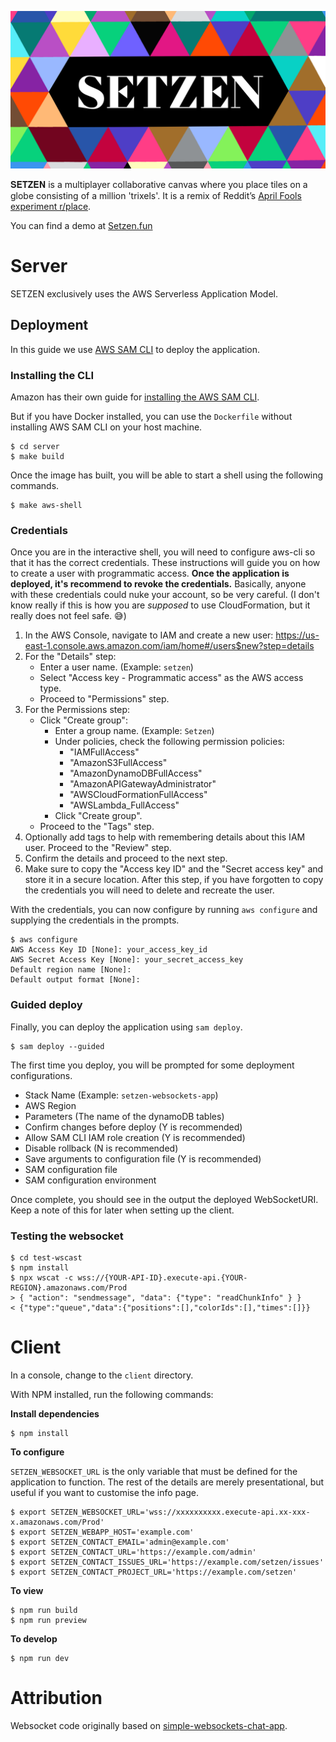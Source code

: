 ![SETZEN](setzen.png)

𝐒𝐄𝐓𝐙𝐄𝐍 is a multiplayer collaborative canvas where you place tiles on a globe
consisting of a million 'trixels'. It is a remix of Reddit’s [April Fools experiment r/place](https://en.wikipedia.org/wiki/R/place).

You can find a demo at [Setzen.fun](https://setzen.fun/)

# Server

SETZEN exclusively uses the AWS Serverless Application Model.

## Deployment

In this guide we use [AWS SAM CLI] to deploy the application.

### Installing the CLI

Amazon has their own guide for [installing the AWS SAM CLI].

But if you have Docker installed, you can use the `Dockerfile` without
installing AWS SAM CLI on your host machine.

```
$ cd server
$ make build
```

Once the image has built, you will be able to start a shell using the following commands.

```
$ make aws-shell
```

### Credentials

Once you are in the interactive shell, you will need to configure aws-cli so
that it has the correct credentials. These instructions will guide you on how
to create a user with programmatic access. **Once the application is deployed,
it's recommend to revoke the credentials.** Basically, anyone with these
credentials could nuke your account, so be very careful. (I don't know really
if this is how you are _supposed_ to use CloudFormation, but it really does
not feel safe. 😅)

1. In the AWS Console, navigate to IAM and create a new user:
   https://us-east-1.console.aws.amazon.com/iam/home#/users$new?step=details
2. For the "Details" step:
    * Enter a user name. (Example: `setzen`)
    * Select "Access key - Programmatic access" as the AWS access type.
    * Proceed to "Permissions" step.
3. For the Permissions step:
    * Click "Create group":
        * Enter a group name. (Example: `Setzen`)
        * Under policies, check the following permission policies:
           * "IAMFullAccess"
           * "AmazonS3FullAccess"
           * "AmazonDynamoDBFullAccess"
           * "AmazonAPIGatewayAdministrator"
           * "AWSCloudFormationFullAccess"
           * "AWSLambda_FullAccess"
        * Click "Create group".
    * Proceed to the "Tags" step.
4. Optionally add tags to help with remembering details about this IAM user.
   Proceed to the "Review" step.
5. Confirm the details and proceed to the next step.
6. Make sure to copy the "Access key ID" and the "Secret access key" and
   store it in a secure location. After this step, if you have forgotten
   to copy the credentials you will need to delete and recreate the user.

With the credentials, you can now configure by running `aws configure`
and supplying the credentials in the prompts.

```
$ aws configure
AWS Access Key ID [None]: your_access_key_id
AWS Secret Access Key [None]: your_secret_access_key
Default region name [None]: 
Default output format [None]: 
```

### Guided deploy

Finally, you can deploy the application using `sam deploy`.

```
$ sam deploy --guided
```

The first time you deploy, you will be prompted for some deployment
configurations.

* Stack Name (Example: `setzen-websockets-app`)
* AWS Region
* Parameters (The name of the dynamoDB tables)
* Confirm changes before deploy (Y is recommended)
* Allow SAM CLI IAM role creation (Y is recommended)
* Disable rollback (N is recommended)
* Save arguments to configuration file (Y is recommended)
* SAM configuration file
* SAM configuration environment

Once complete, you should see in the output the deployed WebSocketURI.
Keep a note of this for later when setting up the client.

### Testing the websocket

```
$ cd test-wscast
$ npm install
$ npx wscat -c wss://{YOUR-API-ID}.execute-api.{YOUR-REGION}.amazonaws.com/Prod
> { "action": "sendmessage", "data": {"type": "readChunkInfo" } }
< {"type":"queue","data":{"positions":[],"colorIds":[],"times":[]}}
```

# Client

In a console, change to the `client` directory.

With NPM installed, run the following commands:

**Install dependencies**

```
$ npm install
```

**To configure**

`SETZEN_WEBSOCKET_URL` is the only variable that must be defined for the
application to function. The rest of the details are merely presentational,
but useful if you want to customise the info page.

```
$ export SETZEN_WEBSOCKET_URL='wss://xxxxxxxxxx.execute-api.xx-xxx-x.amazonaws.com/Prod'
$ export SETZEN_WEBAPP_HOST='example.com'
$ export SETZEN_CONTACT_EMAIL='admin@example.com'
$ export SETZEN_CONTACT_URL='https://example.com/admin'
$ export SETZEN_CONTACT_ISSUES_URL='https://example.com/setzen/issues'
$ export SETZEN_CONTACT_PROJECT_URL='https://example.com/setzen'
```

**To view**

```
$ npm run build
$ npm run preview
```

**To develop**

```
$ npm run dev
```

# Attribution

Websocket code originally based on [simple-websockets-chat-app].

[simple-websockets-chat-app]: https://github.com/aws-samples/simple-websockets-chat-app
[AWS SAM CLI]: https://docs.aws.amazon.com/serverless-application-model/latest/developerguide/serverless-sam-reference.html
[installing the AWS SAM CLI]: https://docs.aws.amazon.com/serverless-application-model/latest/developerguide/serverless-sam-cli-install.html
[correct credentials]: https://docs.aws.amazon.com/serverless-application-model/latest/developerguide/serverless-getting-started-set-up-credentials.html
